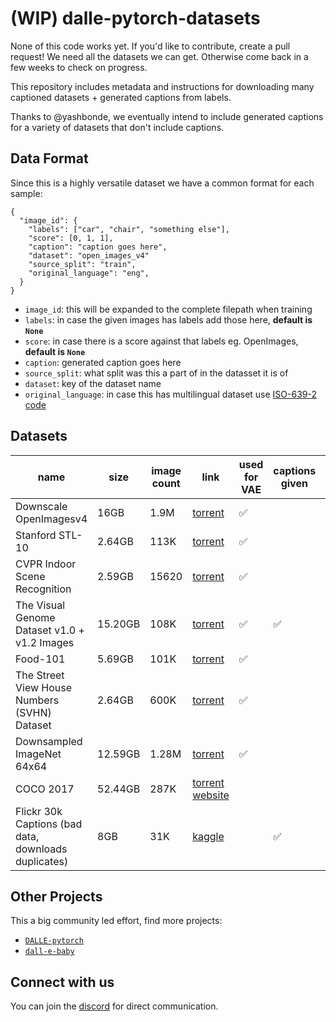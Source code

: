 # (WIP) dalle-pytorch-datasets

None of this code works yet. If you'd like to contribute, create a pull request! We need all the datasets we can get. Otherwise come back in a few weeks to check on progress.

This repository includes metadata and instructions for downloading many captioned datasets + generated captions from labels.

Thanks to @yashbonde, we eventually intend to include generated captions for a variety of datasets that don't include captions.

## Data Format

Since this is a highly versatile dataset we have a common format for each sample:
```
{
  "image_id": {
    "labels": ["car", "chair", "something else"],
    "score": [0, 1, 1],
    "caption": "caption goes here",
    "dataset": "open_images_v4"
    "source_split": "train",
    "original_language": "eng",
  }
}
```

* `image_id`: this will be expanded to the complete filepath when training
* `labels`: in case the given images has labels add those here, **default is `None`**
* `score`: in case there is a score against that labels eg. OpenImages, **default is `None`**
* `caption`: generated caption goes here
* `source_split`: what split was this a part of in the datasset it is of
* `dataset`: key of the dataset name
* `original_language`: in case this has multilingual dataset use [ISO-639-2 code](https://en.wikipedia.org/wiki/List_of_ISO_639-2_codes)


## Datasets

|name|size|image count|link|used for VAE|captions given|captions generated|
|-|-|-|-|-|-|-|
|Downscale OpenImagesv4|16GB|1.9M|[torrent](https://academictorrents.com/details/9208d33aceb2ca3eb2beb70a192600c9c41efba1)|✅| | |
|Stanford STL-10|2.64GB|113K|[torrent](https://academictorrents.com/details/a799a2845ac29a66c07cf74e2a2838b6c5698a6a)|✅| | |
|CVPR Indoor Scene Recognition|2.59GB|15620|[torrent](https://academictorrents.com/details/59aa0ad684e5d849f68bad9a6d43a9000a927164)|✅| | |
|The Visual Genome Dataset v1.0 + v1.2 Images|15.20GB|108K|[torrent](https://academictorrents.com/details/1bfe6871046860a2ff8c0cc1414318beb35dc916)|✅|✅| |
|Food-101|5.69GB|101K|[torrent](https://academictorrents.com/details/470791483f8441764d3b01dbc4d22b3aa58ef46f)|✅| | |
|The Street View House Numbers (SVHN) Dataset|2.64GB|600K|[torrent](https://academictorrents.com/details/6f4caf3c24803d114c3cae3ab9cb946cd23c7213)|✅| | |
|Downsampled ImageNet 64x64|12.59GB|1.28M|[torrent](https://academictorrents.com/details/96816a530ee002254d29bf7a61c0c158d3dedc3b)|✅| |
|COCO 2017|52.44GB|287K|[torrent](https://academictorrents.com/details/74dec1dd21ae4994dfd9069f9cb0443eb960c962) [website](https://cocodataset.org/#download)| | |
|Flickr 30k Captions (bad data, downloads duplicates)|8GB|31K|[kaggle](https://www.kaggle.com/hsankesara/flickr-image-dataset)| |✅| | 

## Other Projects

This a big community led effort, find more projects:
* [`DALLE-pytorch`](https://github.com/lucidrains/DALLE-pytorch/)
* [`dall-e-baby`](https://github.com/yashbonde/dall-e-baby)

## Connect with us

You can join the [discord](https://discord.gg/hBtKR6JF) for direct communication.
